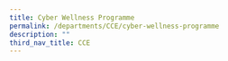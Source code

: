 ```yaml
---
title: Cyber Wellness Programme
permalink: /departments/CCE/cyber-wellness-programme
description: ""
third_nav_title: CCE
---
```


